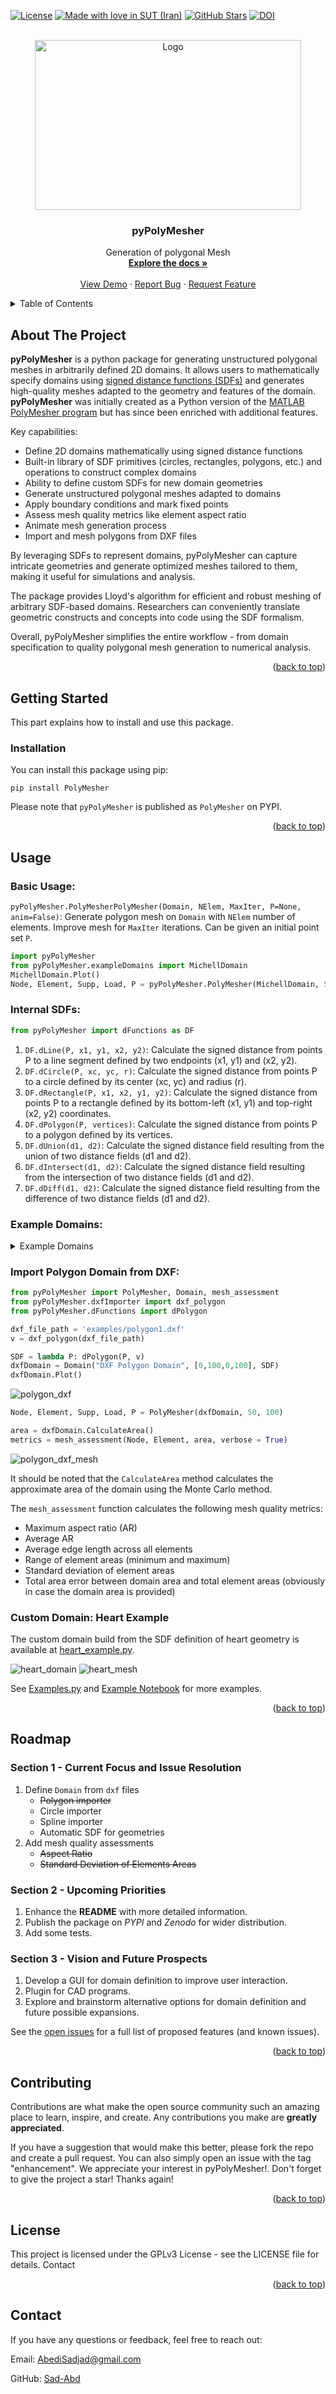 <a name="readme-top"></a>

<!-- PROJECT SHIELDS -->

[![License](https://img.shields.io/github/license/Sad-Abd/pyPolyMesher.svg?style=for-the-badge)](https://github.com/Sad-Abd/pyPolyMesher/blob/main/LICENSE)
[![Made with love in SUT (Iran)](https://img.shields.io/badge/Made%20with%20%E2%9D%A4%EF%B8%8F%20in-SUT%20(Iran)-0c674a?style=for-the-badge)](https://sut.ac.ir)
[![GitHub Stars](https://img.shields.io/github/stars/Sad-Abd/pyPolyMesher.svg?style=for-the-badge)](https://github.com/Sad-Abd/pyPolyMesher/stargazers)
[![DOI](https://zenodo.org/badge/DOI/10.5281/zenodo.12794558.svg)](https://doi.org/10.5281/zenodo.12794558)


<!-- PROJECT LOGO -->

<br />
<div align="center">
  <a href="https://github.com/Sad-Abd/pyPolyMehser">
    <img src="images/Logo.png" alt="Logo" width="426" height="272">
  </a>

<h3 align="center">pyPolyMesher</h3>

  <p align="center">
    Generation of polygonal Mesh
    <br />
    <a href="https://github.com/Sad-Abd/pyPolyMehser"><strong>Explore the docs »</strong></a>
    <br />
    <br />
    <a href="https://github.com/Sad-Abd/pyPolyMehser">View Demo</a>
    ·
    <a href="https://github.com/Sad-Abd/pyPolyMehser/issues">Report Bug</a>
    ·
    <a href="https://github.com/Sad-Abd/pyPolyMehser/issues">Request Feature</a>
  </p>
</div>



<!-- TABLE OF CONTENTS -->
<details>
  <summary>Table of Contents</summary>
  <ol>
    <li><a href="#about-the-project">About The Project</a></li>
    <li>
      <a href="#getting-started">Getting Started</a>
      <ul>
        <li><a href="#installation">Installation</a></li>
      </ul>
    </li>
    <li>
      <a href="#usage">Usage</a>
      <ol>
        <li><a href="#basic-usage">Basic Usage</a></li>
        <li><a href="#internal-sdfs">Internal SDFs</a></li>
        <li><a href="#example-domains">Example Domains</a></li>
        <li><a href="#import-polygon-domain-from-dxf">Import Polygon Domain from DXF</a></li>
        <li><a href="#custom-domain-heart-example">Custom Domain: Heart Example</a></li>
      </ol>
    </li>
    <li><a href="#roadmap">Roadmap</a></li>
    <li><a href="#contributing">Contributing</a></li>
    <li><a href="#license">License</a></li>
    <li><a href="#contact">Contact</a></li>
  </ol>
</details>


<!-- ABOUT THE PROJECT -->
## About The Project

**pyPolyMesher** is a python package for generating unstructured polygonal meshes in arbitrarily defined 2D domains. It allows users to mathematically specify domains using [signed distance functions (SDFs)](https://sadjadabedi.ir/post/demystifying-signed-distance-functions/) and generates high-quality meshes adapted to the geometry and features of the domain. **pyPolyMesher** was initially created as a Python version of the [MATLAB PolyMesher program](http://paulino.princeton.edu/software.html) but has since been enriched with additional features.


Key capabilities:

- Define 2D domains mathematically using signed distance functions
- Built-in library of SDF primitives (circles, rectangles, polygons, etc.) and operations to construct complex domains
- Ability to define custom SDFs for new domain geometries
- Generate unstructured polygonal meshes adapted to domains
- Apply boundary conditions and mark fixed points
- Assess mesh quality metrics like element aspect ratio
- Animate mesh generation process
- Import and mesh polygons from DXF files

By leveraging SDFs to represent domains, pyPolyMesher can capture intricate geometries and generate optimized meshes tailored to them, making it useful for simulations and analysis.

The package provides Lloyd's algorithm for efficient and robust meshing of arbitrary SDF-based domains. Researchers can conveniently translate geometric constructs and concepts into code using the SDF formalism.

Overall, pyPolyMesher simplifies the entire workflow - from domain specification to quality polygonal mesh generation to numerical analysis.


<p align="right">(<a href="#readme-top">back to top</a>)</p>



<!-- GETTING STARTED -->
## Getting Started

This part explains how to install and use this package.

### Installation

You can install this package using pip:
```
pip install PolyMesher
```

Please note that `pyPolyMesher` is published as `PolyMesher` on PYPI.

<p align="right">(<a href="#readme-top">back to top</a>)</p>

<!-- USAGE EXAMPLES -->
## Usage

### Basic Usage:

`pyPolyMesher.PolyMesherPolyMesher(Domain, NElem, MaxIter, P=None, anim=False)`: Generate polygon mesh on `Domain` with `NElem` number of elements. Improve mesh for `MaxIter` iterations. Can be given an initial point set `P`. 

```python
import pyPolyMesher
from pyPolyMesher.exampleDomains import MichellDomain
MichellDomain.Plot()
Node, Element, Supp, Load, P = pyPolyMesher.PolyMesher(MichellDomain, 50, 100)
```

### Internal SDFs:
```python
from pyPolyMesher import dFunctions as DF
```
1. `DF.dLine(P, x1, y1, x2, y2)`: Calculate the signed distance from points P to a line segment defined by two endpoints (x1, y1) and (x2, y2).
2. `DF.dCircle(P, xc, yc, r)`: Calculate the signed distance from points P to a circle defined by its center (xc, yc) and radius (r).
3. `DF.dRectangle(P, x1, x2, y1, y2)`: Calculate the signed distance from points P to a rectangle defined by its bottom-left (x1, y1) and top-right (x2, y2) coordinates.
4. `DF.dPolygon(P, vertices)`: Calculate the signed distance from points P to a polygon defined by its vertices.
5. `DF.dUnion(d1, d2)`: Calculate the signed distance field resulting from the union of two distance fields (d1 and d2).
6. `DF.dIntersect(d1, d2)`: Calculate the signed distance field resulting from the intersection of two distance fields (d1 and d2).
7. `DF.dDiff(d1, d2)`: Calculate the signed distance field resulting from the difference of two distance fields (d1 and d2).

### Example Domains:
<details>
  <summary>Example Domains</summary>

1. [`pyPolyMesher.exampleDomains.MbbDomain`](src/pyPolyMesher/exampleDomains.py#L164)

![MbbDomain](images/MBB_random.png)

2. [`pyPolyMesher.exampleDomains.HornDomain`](src/pyPolyMesher/exampleDomains.py#L132)

![HornDomain](images/Horn.png)

3. [`pyPolyMesher.exampleDomains.WrenchDomain`](src/pyPolyMesher/exampleDomains.py#L123)

![WrenchDomain](images/Wrench.png)

4. [`pyPolyMesher.exampleDomains.MichellDomain`](src/pyPolyMesher/exampleDomains.py#L91)

![MichellDomain](images/Michell.png)

5. [`pyPolyMesher.exampleDomains.SuspensionDomain`](src/pyPolyMesher/exampleDomains.py#L68)

![SuspensionDomain](images/suspension.png)

6. [`pyPolyMesher.exampleDomains.CookDomain`](src/pyPolyMesher/exampleDomains.py#L26)

![CooksMembrane](images/cook_mesh.png)

</details>


### Import Polygon Domain from DXF:

```python
from pyPolyMesher import PolyMesher, Domain, mesh_assessment
from pyPolyMesher.dxfImporter import dxf_polygon
from pyPolyMesher.dFunctions import dPolygon

dxf_file_path = 'examples/polygon1.dxf'
v = dxf_polygon(dxf_file_path)

SDF = lambda P: dPolygon(P, v)
dxfDomain = Domain("DXF Polygon Domain", [0,100,0,100], SDF)
dxfDomain.Plot()
```

![polygon_dxf](images/polygon_dxf.png)

```python
Node, Element, Supp, Load, P = PolyMesher(dxfDomain, 50, 100)

area = dxfDomain.CalculateArea()
metrics = mesh_assessment(Node, Element, area, verbose = True)
```
![polygon_dxf_mesh](images/polygon_dxf_mesh.png)

It should be noted that the `CalculateArea` method calculates the approximate area of the domain using the Monte Carlo method. 

The `mesh_assessment` function calculates the following mesh quality metrics:
-  Maximum aspect ratio (AR)
-  Average AR
-  Average edge length across all elements
-  Range of element areas (minimum and maximum)
-  Standard deviation of element areas
-  Total area error between domain area and total element areas (obviously in case the domain area is provided)

### Custom Domain: Heart Example

The custom domain build from the SDF definition of heart geometry is available at [heart_example.py](examples/heart_example.py).

![heart_domain](images/heart_domain.png)
![heart_mesh](images/heart_mesh.png)

See [Examples.py](examples/Examples.py) and [Example Notebook](examples/Examples.ipynb) for more examples.

<p align="right">(<a href="#readme-top">back to top</a>)</p>

<!-- ROADMAP -->
## Roadmap

### Section 1 - Current Focus and Issue Resolution

1. Define `Domain` from `dxf` files
    * ~~Polygon importer~~
    * Circle importer
    * Spline importer
    * Automatic SDF for geometries
2. Add mesh quality assessments
    * ~~Aspect Ratio~~
    * ~~Standard Deviation of Elements Areas~~

### Section 2 - Upcoming Priorities
1. Enhance the **README** with more detailed information.
2. Publish the package on *PYPI* and *Zenodo* for wider distribution.
3. Add some tests.

### Section 3 - Vision and Future Prospects

1. Develop a GUI for domain definition to improve user interaction.
2. Plugin for CAD programs.
3. Explore and brainstorm alternative options for domain definition and future possible expansions.

See the [open issues](https://github.com/Sad-Abd/pyPolyMesher/issues) for a full list of proposed features (and known issues).

<p align="right">(<a href="#readme-top">back to top</a>)</p>

<!-- CONTRIBUTING -->
## Contributing

Contributions are what make the open source community such an amazing place to learn, inspire, and create. Any contributions you make are **greatly appreciated**.

If you have a suggestion that would make this better, please fork the repo and create a pull request. You can also simply open an issue with the tag "enhancement".
We appreciate your interest in pyPolyMesher!. Don't forget to give the project a star! Thanks again!


<p align="right">(<a href="#readme-top">back to top</a>)</p>

<!-- LICENSE -->
## License

This project is licensed under the GPLv3 License - see the LICENSE file for details.
Contact

<p align="right">(<a href="#readme-top">back to top</a>)</p>

## Contact

If you have any questions or feedback, feel free to reach out:

Email: AbediSadjad@gmail.com

GitHub: [Sad-Abd](https://github.com/Sad-Abd)
